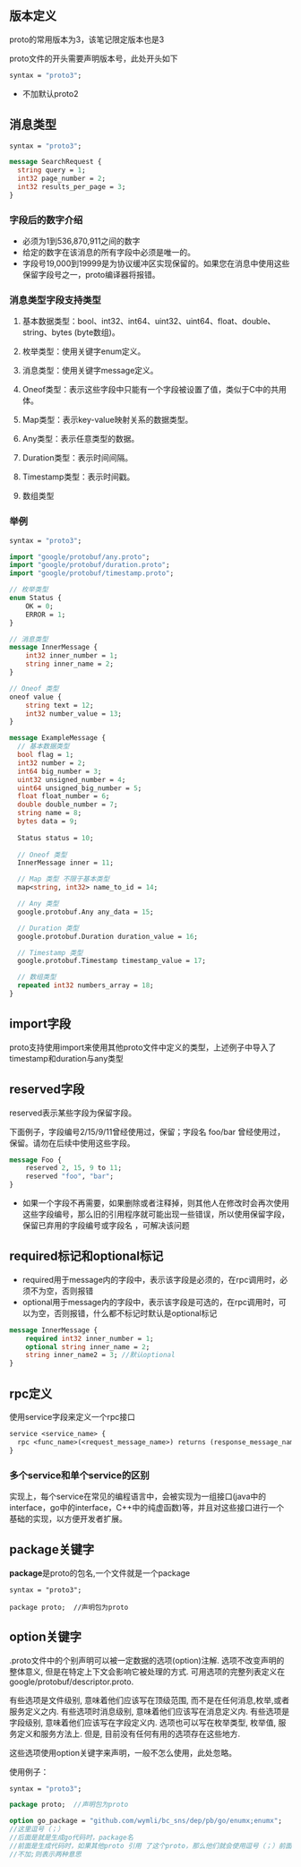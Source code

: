 ## 版本定义

proto的常用版本为3，该笔记限定版本也是3

proto文件的开头需要声明版本号，此处开头如下

```protobuf
syntax = "proto3";
```

* 不加默认proto2

## 消息类型

```protobuf
syntax = "proto3";

message SearchRequest {
  string query = 1;
  int32 page_number = 2;
  int32 results_per_page = 3;
}
```

### 字段后的数字介绍

* 必须为1到536,870,911之间的数字
* 给定的数字在该消息的所有字段中必须是唯一的。
* 字段号19,000到19999是为协议缓冲区实现保留的。如果您在消息中使用这些保留字段号之一，proto编译器将报错。

### 消息类型字段支持类型

1. 基本数据类型：bool、int32、int64、uint32、uint64、float、double、string、bytes (byte数组)。

2. 枚举类型：使用关键字enum定义。
3. 消息类型：使用关键字message定义。
4. Oneof类型：表示这些字段中只能有一个字段被设置了值，类似于C中的共用体。
5. Map类型：表示key-value映射关系的数据类型。
6. Any类型：表示任意类型的数据。
7. Duration类型：表示时间间隔。
8. Timestamp类型：表示时间戳。
9. 数组类型

### 举例

```protobuf
syntax = "proto3";

import "google/protobuf/any.proto";
import "google/protobuf/duration.proto";
import "google/protobuf/timestamp.proto";

// 枚举类型
enum Status {
    OK = 0;
    ERROR = 1;
}

// 消息类型
message InnerMessage {
    int32 inner_number = 1;
    string inner_name = 2;
}

// Oneof 类型
oneof value {
    string text = 12;
    int32 number_value = 13;
}

message ExampleMessage {
  // 基本数据类型
  bool flag = 1;
  int32 number = 2;
  int64 big_number = 3;
  uint32 unsigned_number = 4;
  uint64 unsigned_big_number = 5;
  float float_number = 6;
  double double_number = 7;
  string name = 8;
  bytes data = 9;
  
  Status status = 10;
 
  // Oneof 类型
  InnerMessage inner = 11;

  // Map 类型 不限于基本类型
  map<string, int32> name_to_id = 14;

  // Any 类型
  google.protobuf.Any any_data = 15;

  // Duration 类型
  google.protobuf.Duration duration_value = 16;

  // Timestamp 类型
  google.protobuf.Timestamp timestamp_value = 17;

  // 数组类型
  repeated int32 numbers_array = 18;
}
```





## import字段

proto支持使用import来使用其他proto文件中定义的类型，上述例子中导入了timestamp和duration与any类型



## reserved字段

reserved表示某些字段为保留字段。



下面例子，字段编号2/15/9/11曾经使用过，保留；字段名 foo/bar 曾经使用过，保留。请勿在后续中使用这些字段。

```protobuf
message Foo {
    reserved 2, 15, 9 to 11;
	reserved "foo", "bar";
}
```



* 如果一个字段不再需要，如果删除或者注释掉，则其他人在修改时会再次使用这些字段编号，那么旧的引用程序就可能出现一些错误，所以使用保留字段，保留已弃用的字段编号或字段名 ，可解决该问题



## required标记和optional标记

* required用于message内的字段中，表示该字段是必须的，在rpc调用时，必须不为空，否则报错
* optional用于message内的字段中，表示该字段是可选的，在rpc调用时，可以为空，否则报错，什么都不标记时默认是optional标记

```protobuf
message InnerMessage {
    required int32 inner_number = 1;
    optional string inner_name = 2;
    string inner_name2 = 3; //默认optional
}
```



## rpc定义

使用service字段来定义一个rpc接口

```protobuf
service <service_name> {
  rpc <func_name>(<request_message_name>) returns (response_message_name);
}
```

### 多个service和单个service的区别

实现上，每个service在常见的编程语言中，会被实现为一组接口(java中的interface，go中的interface，C++中的纯虚函数)等，并且对这些接口进行一个基础的实现，以方便开发者扩展。



## package关键字

**package**是proto的包名,一个文件就是一个package

```
syntax = "proto3";

package proto;	//声明包为proto
```





## option关键字

.proto文件中的个别声明可以被一定数据的选项(option)注解. 选项不改变声明的整体意义, 但是在特定上下文会影响它被处理的方式. 可用选项的完整列表定义在google/protobuf/descriptor.proto.

有些选项是文件级别, 意味着他们应该写在顶级范围, 而不是在任何消息,枚举,或者服务定义之内. 有些选项时消息级别, 意味着他们应该写在消息定义内. 有些选项是字段级别, 意味着他们应该写在字段定义内. 选项也可以写在枚举类型, 枚举值, 服务定义和服务方法上. 但是, 目前没有任何有用的选项存在这些地方.



这些选项使用option关键字来声明，一般不怎么使用，此处忽略。



使用例子：

```protobuf
syntax = "proto3";

package proto;	//声明包为proto

option go_package = "github.com/wymli/bc_sns/dep/pb/go/enumx;enumx";
//这里逗号（；）
//后面是就是生成go代码时，package名
//前面是生成代码时，如果其他proto 引用 了这个proto，那么他们就会使用逗号（；）前面的作为go包路径
//不加;则表示两种意思
```

